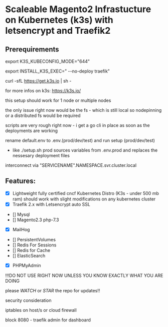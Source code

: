 # Scaleable Magento2 Infrastucture on Kubernetes (k3s) with letsencrypt and Traefik2

## Prerequirements

export K3S_KUBECONFIG_MODE="644"

export INSTALL_K3S_EXEC=" --no-deploy traefik"

curl -sfL https://get.k3s.io | sh -

for more infos on k3s: https://k3s.io/

this setup should work for 1 node or multiple nodes 

the only issue right now would be the fs - which is still local so nodepinning or a distributed fs would be required

scripts are very rough right now - i get a go cli in place as soon as the deployments are working

rename default.env to .env.(prod/dev/test)
and run setup (prod/dev/test) 

- like ./setup.sh prod
sources variables from .env.prod
and replaces the nessesary deployment files 


interconnect via "SERVICENAME".NAMESPACE.svr.cluster.local
## Features:

* [x] Lightweight fully certified cncf Kubernetes Distro (K3s - under 500 mb ram) should work with slight modifications on any kubernetes cluster
* [x] Traefik 2.x with Letsencrypt auto SSL
* [] Mysql
* [] Magento2.3 php-7.3
* [x] MailHog
* [] PersistentVolumes
* [] Redis For Sessions
* [] Redis for Cache
* [] ElasticSearch
* [x] PHPMyAdmin

!!!DO NOT USE RIGHT NOW UNLESS YOU KNOW EXACTLY WHAT YOU ARE DOING

please *WATCH* or *STAR* the repo for updates!!

security consideration

iptables on host/s or cloud firewall 

block 8080 - traefik admin for dashboard 
